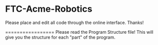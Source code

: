 FTC-Acme-Robotics
=================

Please place and edit all code through the online interface. Thanks!

=================
Please read the Program Structure file! This will give you the structure for each "part" of the program.
